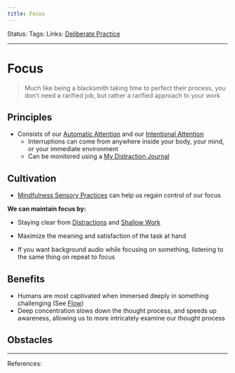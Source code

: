 ```yaml
---
title: Focus
---
```

Status:
Tags:
Links: [Deliberate Practice](out/deliberate-practice.md)
___
# Focus
> Much like being a blacksmith taking time to perfect their process, you don’t need a rarified job, but rather a rarified approach to your work
## Principles
- Consists of our [Automatic Attention](out/automatic-attention.md) and our [Intentional Attention](out/intentional-attention.md)
	- Interruptions can come from anywhere inside your body, your mind, or your immediate environment
	- Can be monitored using a [My Distraction Journal](out/my-distraction-journal.md)
## Cultivation
- [Mindfulness Sensory Practices](out/mindfulness-sensory-practices.md) can help us regain control of our focus

**We can maintain focus by:**
- Staying clear from [Distractions](out/distractions.md) and [Shallow Work](out/shallow-work.md)
- Maximize the meaning and satisfaction of the task at hand

- If you want background audio while focusing on something, listening to the same thing on repeat to focus
## Benefits
- Humans are most captivated when immersed deeply in something challenging (See [ Flow](out/flow-moc.md))
- Deep concentration slows down the thought process, and speeds up awareness, allowing us to more intricately examine our thought process
## Obstacles

___
References: